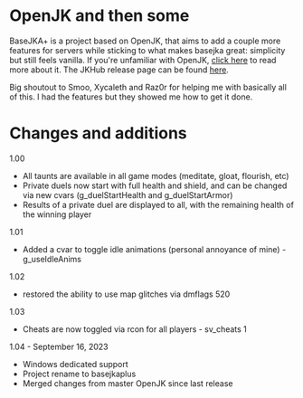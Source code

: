 # OpenJK and then some

BaseJKA+ is a project based on OpenJK, that aims to add a couple more features for servers while sticking to what makes basejka great: simplicity but still feels vanilla. If you're unfamiliar with OpenJK, [click here](https://github.com/JACoders/OpenJK/blob/master/README.md) to read more about it. The JKHub release page can be found [here](https://jkhub.org/files/file/3243-basejka-server/).

Big shoutout to Smoo, Xycaleth and Raz0r for helping me with basically all of this. I had the features but they showed me how to get it done. 

# Changes and additions
1.00
* All taunts are available in all game modes (meditate, gloat, flourish, etc)
* Private duels now start with full health and shield, and can be changed via new cvars (g_duelStartHealth and g_duelStartArmor)
* Results of a private duel are displayed to all, with the remaining health of the winning player

1.01
* Added a cvar to toggle idle animations (personal annoyance of mine) - g_useIdleAnims

1.02
* restored the ability to use map glitches via dmflags 520

1.03
* Cheats are now toggled via rcon for all players - sv_cheats 1

1.04 - September 16, 2023
* Windows dedicated support
* Project rename to basejkaplus
* Merged changes from master OpenJK since last release
